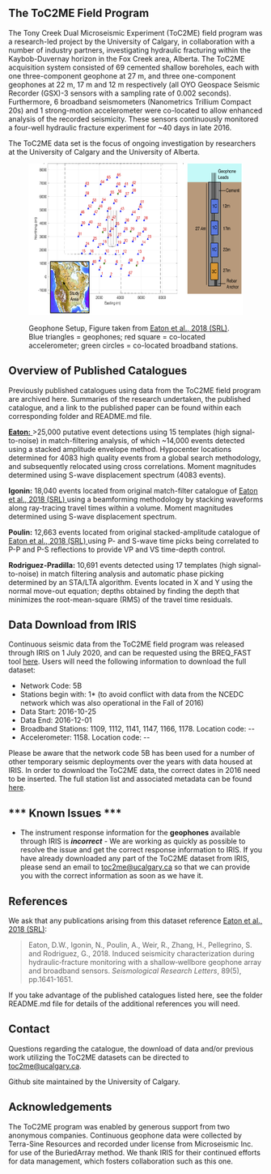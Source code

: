 <body>
    
<h2> The ToC2ME Field Program </h2>

<p> The Tony Creek Dual Microseismic Experiment (ToC2ME) field program was a research-led project by the University of Calgary, in collaboration with a number of industry partners, investigating hydraulic fracturing within the Kaybob-Duvernay horizon in the Fox Creek area, Alberta. The ToC2ME acquisition system consisted of 69 cemented shallow boreholes, each with one three-component geophone at 27 m, and three one-component geophones at 22 m, 17 m and 12 m respectively (all OYO Geospace Seismic Recorder (GSX)-3 sensors with a sampling rate of 0.002 seconds). Furthermore, 6 broadband seismometers (Nanometrics Trillium Compact 20s) and 1 strong-motion accelerometer were co-located to allow enhanced analysis of the recorded seismicity. These sensors continuously monitored a four-well hydraulic fracture experiment for ~40 days in late 2016. </p>

<p> The ToC2ME data set is the focus of ongoing investigation by researchers at the University of Calgary and the University of Alberta. </p>

<figure>
  <p><img src="https://github.com/ToC2ME/ToC2ME/blob/master/Eaton2018_ToC2ME_Setup.png" alt="ToC2ME Geophone setup - Eaton et al., 2018 (SRL)" width="500" height="300px" text-align="center" font-style="italic" font-size="smaller" >
  <figcaption> Geophone Setup, Figure taken from <a href="https://pubs.geoscienceworld.org/ssa/srl/article/543218/induced-seismicity-characterization-during?casa_token=yArCmgQ71zcAAAAA:UXJD2MdzlhdUL5ne-4YOeuTvqB1ErPE0j6u0QSxSscg8X_ddWxPl50OUESPFCUn3MILZgKs"> Eaton et al., 2018 (SRL)</a>. Blue triangles = geophones; red square = co-located accelerometer; green circles = co-located broadband stations. </figcaption>
</figure>

<h2> Overview of Published Catalogues </h2>

<p> Previously published catalogues using data from the ToC2ME field program are archived here. Summaries of the research undertaken, the published catalogue, and a link to the published paper can be found within each corresponding folder and README.md file. </p>
   
<a href="https://pubs.geoscienceworld.org/ssa/srl/article/543218/induced-seismicity-characterization-during?casa_token=yh-OBTD_SpcAAAAA:XQRSqBDz927xBR4HeIaOlpTzCyM4sOfrWpQPRttwfT1J8duyvNi27dKB-Y1HPJ39FPP4Q4c"> <b> Eaton:</b> </a> >25,000 putative event detections using 15 templates (high signal-to-noise) in match-filtering analysis, of which ~14,000 events detected using a stacked amplitude envelope method. Hypocenter locations determined for 4083 high quality events from a global search methodology, and subsequently relocated using cross correlations. Moment magnitudes determined using S-wave displacement spectrum (4083 events).
    
<b> Igonin:</b> 18,040 events located from original match-filter catalogue of <a href="https://pubs.geoscienceworld.org/ssa/srl/article/543218/induced-seismicity-characterization-during?casa_token=yArCmgQ71zcAAAAA:UXJD2MdzlhdUL5ne-4YOeuTvqB1ErPE0j6u0QSxSscg8X_ddWxPl50OUESPFCUn3MILZgKs"> Eaton et al., 2018 (SRL) </a> using a beamforming methodology by stacking waveforms along ray-tracing travel times within a volume. Moment magnitudes determined using S-wave displacement spectrum.
   
<b> Poulin:</b> 12,663 events located from original stacked-amplitude catalogue of <a href="https://pubs.geoscienceworld.org/ssa/srl/article/543218/induced-seismicity-characterization-during?casa_token=yArCmgQ71zcAAAAA:UXJD2MdzlhdUL5ne-4YOeuTvqB1ErPE0j6u0QSxSscg8X_ddWxPl50OUESPFCUn3MILZgKs"> Eaton et al., 2018 (SRL) </a> using P- and S-wave time picks being correlated to P-P and P-S reflections to provide VP and VS time-depth control. 
     
<b> Rodriguez-Pradilla:</b> 10,691 events detected using 17 templates (high signal-to-noise) in match filtering analysis and automatic phase picking determined by an STA/LTA algorithm. Events located in X and Y using the normal move-out equation; depths obtained by finding the depth that minimizes the root-mean-square (RMS) of the travel time residuals.

<h2> Data Download from IRIS </h2>

<p> Continuous seismic data from the ToC2ME field program was released through IRIS on 1 July 2020, and can be requested using the BREQ_FAST tool <a href="https://ds.iris.edu/ds/nodes/dmc/forms/breqfast-request/"> here</a>. Users will need the following information to download the full dataset: </p>

<ul>
  <li>Network Code: 5B </li>
  <li>Stations begin with: 1* (to avoid conflict with data from the NCEDC network which was also operational in the Fall of 2016) </li>
  <li>Data Start: 2016-10-25 </li>
  <li>Data End: 2016-12-01 </li>
  <li>Broadband Stations: 1109, 1112, 1141, 1147, 1166, 1178. Location code: -- </li>
  <li>Accelerometer: 1158. Location code: -- </li>
</ul>

<p> Please be aware that the network code 5B has been used for a number of other temporary seismic deployments over the years with data housed at IRIS. In order to download the ToC2ME data, the correct dates in 2016 need to be inserted. The full station list and associated metadata can be found <a href="https://ds.iris.edu/mda/5B/?starttime=2016-01-01T00:00:00&endtime=2017-12-31T23:59:59"> here</a>. </p>

<h2> *** Known Issues *** </h2>

<ul>
    <li> The instrument response information for the <b>geophones</b> available through IRIS is <b><i>incorrect</i></b> - We are working as quickly as possible to resolve the issue and get the correct response information to IRIS. If you have already downloaded any part of the ToC2ME dataset from IRIS, please send an email to <a href="mailto:toc2me@ucalgary.ca">toc2me@ucalgary.ca</a> so that we can provide you with the correct information as soon as we have it. 
</ul>

<h2> References </h2>

<p> We ask that any publications arising from this dataset reference <a href="https://pubs.geoscienceworld.org/ssa/srl/article/543218/induced-seismicity-characterization-during?casa_token=yArCmgQ71zcAAAAA:UXJD2MdzlhdUL5ne-4YOeuTvqB1ErPE0j6u0QSxSscg8X_ddWxPl50OUESPFCUn3MILZgKs"> Eaton et al., 2018 (SRL)</a>: </p>

<p><blockquote> Eaton, D.W., Igonin, N., Poulin, A., Weir, R., Zhang, H., Pellegrino, S. and Rodriguez, G., 2018. Induced seismicity characterization during hydraulic‐fracture monitoring with a shallow‐wellbore geophone array and broadband sensors. <i> Seismological Research Letters</i>, 89(5), pp.1641-1651. </blockquote></p>

<p> If you take advantage of the published catalogues listed here, see the folder README.md file for details of the additional references you will need. </p>

<h2> Contact </h2>

<p> Questions regarding the catalogue, the download of data and/or previous work utilizing the ToC2ME datasets can be directed to <a href="mailto:toc2me@ucalgary.ca">toc2me@ucalgary.ca</a>. </p>

<p> Github site maintained by the University of Calgary. </p>

<h2> Acknowledgements </h2>

<p> The ToC2ME program was enabled by generous support from two anonymous companies. Continuous geophone data were collected by Terra-Sine Resources and recorded under license from Microseismic Inc. for use of the BuriedArray method. We thank IRIS for their continued efforts for data management, which fosters collaboration such as this one. </p>

</body>
